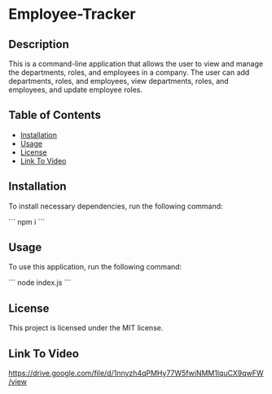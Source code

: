 # Employee-Tracker

## Description

This is a command-line application that allows the user to view and manage the departments, roles, and employees in a company. The user can add departments, roles, and employees, view departments, roles, and employees, and update employee roles.

## Table of Contents

* [Installation](#installation)
* [Usage](#usage)
* [License](#license)
* [Link To Video](#link-to-video)

## Installation

To install necessary dependencies, run the following command:

\`\`\`
npm i
\`\`\`

## Usage

To use this application, run the following command:

\`\`\`
node index.js
\`\`\`

## License

This project is licensed under the MIT license.

## Link To Video

https://drive.google.com/file/d/1nnyzh4qPMHy77W5fwiNMM1lquCX9qwFW/view
